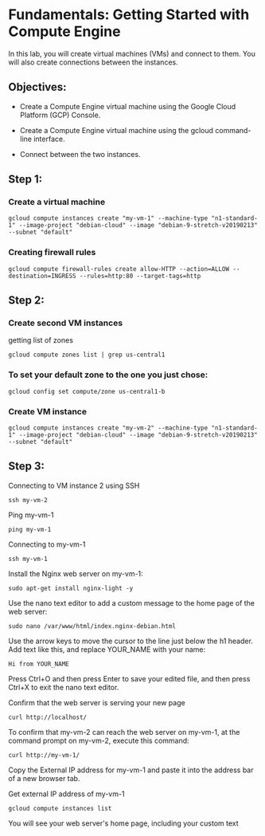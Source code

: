 # Fundamentals: Getting Started with Compute Engine

In this lab, you will create virtual machines (VMs) and connect to them. You will also create connections between the instances.

## Objectives:

-   Create a Compute Engine virtual machine using the Google Cloud Platform (GCP) Console.

-   Create a Compute Engine virtual machine using the gcloud command-line interface.

-   Connect between the two instances.

## Step 1:

### Create a virtual machine

`gcloud compute instances create "my-vm-1" --machine-type "n1-standard-1" --image-project "debian-cloud" --image "debian-9-stretch-v20190213" --subnet "default"`

### Creating firewall rules

`gcloud compute firewall-rules create allow-HTTP --action=ALLOW --destination=INGRESS --rules=http:80 --target-tags=http`

## Step 2:

### Create second VM instances

getting list of zones

`gcloud compute zones list | grep us-central1`

### To set your default zone to the one you just chose:

`gcloud config set compute/zone us-central1-b`

### Create VM instance

`gcloud compute instances create "my-vm-2" --machine-type "n1-standard-1" --image-project "debian-cloud" --image "debian-9-stretch-v20190213" --subnet "default"`

## Step 3:

Connecting to VM instance 2 using SSH

`ssh my-vm-2 `

Ping my-vm-1

`ping my-vm-1`

Connecting to my-vm-1

`ssh my-vm-1`

Install the Nginx web server on my-vm-1:

`sudo apt-get install nginx-light -y`

Use the nano text editor to add a custom message to the home page of the web server:

`sudo nano /var/www/html/index.nginx-debian.html`

Use the arrow keys to move the cursor to the line just below the h1 header. Add text like this, and replace YOUR_NAME with your name:

`Hi from YOUR_NAME`

Press Ctrl+O and then press Enter to save your edited file, and then press Ctrl+X to exit the nano text editor.

Confirm that the web server is serving your new page

`curl http://localhost/`

To confirm that my-vm-2 can reach the web server on my-vm-1, at the command prompt on my-vm-2, execute this command:

`curl http://my-vm-1/`

Copy the External IP address for my-vm-1 and paste it into the address bar of a new browser tab.

Get external IP address of my-vm-1

`gcloud compute instances list`

You will see your web server's home page, including your custom text
